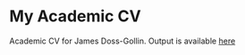 # My Academic CV

Academic CV for James Doss-Gollin.
Output is available [here](doc/CV_Doss-Gollin_James.pdf)
